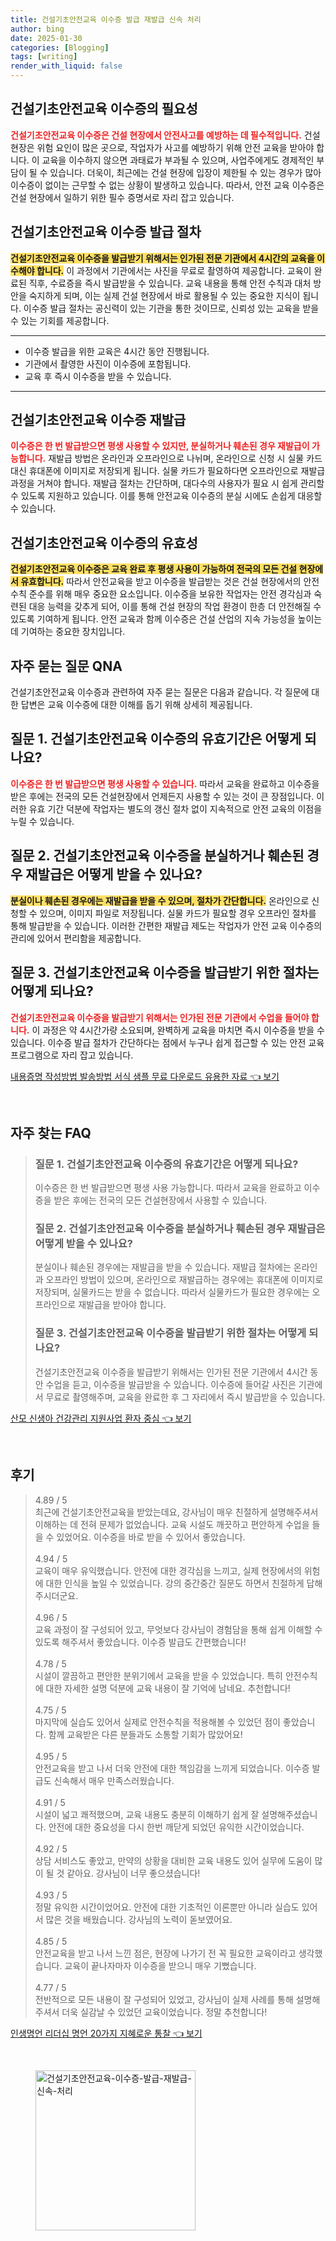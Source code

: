 ```yaml
---
title: 건설기초안전교육 이수증 발급 재발급 신속 처리
author: bing
date: 2025-01-30
categories: [Blogging]
tags: [writing]
render_with_liquid: false
---
```



<h2 id='건설기초안전교육_이수증의_필요성'>건설기초안전교육 이수증의 필요성</h2>

<p><b><span style="color: #ee2323;">건설기초안전교육 이수증은 건설 현장에서 안전사고를 예방하는 데 필수적입니다.</span></b> 건설 현장은 위험 요인이 많은 곳으로, 작업자가 사고를 예방하기 위해 안전 교육을 받아야 합니다. 이 교육을 이수하지 않으면 과태료가 부과될 수 있으며, 사업주에게도 경제적인 부담이 될 수 있습니다. 더욱이, 최근에는 건설 현장에 입장이 제한될 수 있는 경우가 많아 이수증이 없이는 근무할 수 없는 상황이 발생하고 있습니다. 따라서, 안전 교육 이수증은 건설 현장에서 일하기 위한 필수 증명서로 자리 잡고 있습니다.</p>

<h2 id='건설기초안전교육_이수증_발급_절차'>건설기초안전교육 이수증 발급 절차</h2>

<p><b><span style="background-color: #ffe066;">건설기초안전교육 이수증을 발급받기 위해서는 인가된 전문 기관에서 4시간의 교육을 이수해야 합니다.</span></b> 이 과정에서 기관에서는 사진을 무료로 촬영하여 제공합니다. 교육이 완료된 직후, 수료증을 즉시 발급받을 수 있습니다. 교육 내용을 통해 안전 수칙과 대처 방안을 숙지하게 되며, 이는 실제 건설 현장에서 바로 활용될 수 있는 중요한 지식이 됩니다. 이수증 발급 절차는 공신력이 있는 기관을 통한 것이므로, 신뢰성 있는 교육을 받을 수 있는 기회를 제공합니다.</p>

<hr />

<ul>
    <li>이수증 발급을 위한 교육은 4시간 동안 진행됩니다.</li>
    <li>기관에서 촬영한 사진이 이수증에 포함됩니다.</li>
    <li>교육 후 즉시 이수증을 받을 수 있습니다.</li>
</ul>

<hr />

<h2 id='건설기초안전교육_이수증_재발급'>건설기초안전교육 이수증 재발급</h2>

<p><b><span style="color: #ee2323;">이수증은 한 번 발급받으면 평생 사용할 수 있지만, 분실하거나 훼손된 경우 재발급이 가능합니다.</span></b> 재발급 방법은 온라인과 오프라인으로 나뉘며, 온라인으로 신청 시 실물 카드 대신 휴대폰에 이미지로 저장되게 됩니다. 실물 카드가 필요하다면 오프라인으로 재발급 과정을 거쳐야 합니다. 재발급 절차는 간단하며, 대다수의 사용자가 필요 시 쉽게 관리할 수 있도록 지원하고 있습니다. 이를 통해 안전교육 이수증의 분실 시에도 손쉽게 대응할 수 있습니다.</p>

<h2 id='건설기초안전교육_이수증의_유효성'>건설기초안전교육 이수증의 유효성</h2>

<p><b><span style="background-color: #ffe066;">건설기초안전교육 이수증은 교육 완료 후 평생 사용이 가능하여 전국의 모든 건설 현장에서 유효합니다.</span></b> 따라서 안전교육을 받고 이수증을 발급받는 것은 건설 현장에서의 안전수칙 준수를 위해 매우 중요한 요소입니다. 이수증을 보유한 작업자는 안전 경각심과 숙련된 대응 능력을 갖추게 되어, 이를 통해 건설 현장의 작업 환경이 한층 더 안전해질 수 있도록 기여하게 됩니다. 안전 교육과 함께 이수증은 건설 산업의 지속 가능성을 높이는 데 기여하는 중요한 장치입니다.</p>

<h2 id='자주_묻는_질문_QNA'>자주 묻는 질문 QNA</h2>

<p>건설기초안전교육 이수증과 관련하여 자주 묻는 질문은 다음과 같습니다. 각 질문에 대한 답변은 교육 이수증에 대한 이해를 돕기 위해 상세히 제공됩니다.</p>

<h2 id='질문_1_유효기간'>질문 1. 건설기초안전교육 이수증의 유효기간은 어떻게 되나요?</h2>

<p><b><span style="color: #ee2323;">이수증은 한 번 발급받으면 평생 사용할 수 있습니다.</span></b> 따라서 교육을 완료하고 이수증을 받은 후에는 전국의 모든 건설현장에서 언제든지 사용할 수 있는 것이 큰 장점입니다. 이러한 유효 기간 덕분에 작업자는 별도의 갱신 절차 없이 지속적으로 안전 교육의 이점을 누릴 수 있습니다.</p>

<h2 id='질문_2_재발급'>질문 2. 건설기초안전교육 이수증을 분실하거나 훼손된 경우 재발급은 어떻게 받을 수 있나요?</h2>

<p><b><span style="background-color: #ffe066;">분실이나 훼손된 경우에는 재발급을 받을 수 있으며, 절차가 간단합니다.</span></b> 온라인으로 신청할 수 있으며, 이미지 파일로 저장됩니다. 실물 카드가 필요할 경우 오프라인 절차를 통해 발급받을 수 있습니다. 이러한 간편한 재발급 제도는 작업자가 안전 교육 이수증의 관리에 있어서 편리함을 제공합니다.</p>

<h2 id='질문_3_발급절차'>질문 3. 건설기초안전교육 이수증을 발급받기 위한 절차는 어떻게 되나요?</h2>

<p><b><span style="color: #ee2323;">건설기초안전교육 이수증을 발급받기 위해서는 인가된 전문 기관에서 수업을 들어야 합니다.</span></b> 이 과정은 약 4시간가량 소요되며, 완벽하게 교육을 마치면 즉시 이수증을 받을 수 있습니다. 이수증 발급 절차가 간단하다는 점에서 누구나 쉽게 접근할 수 있는 안전 교육 프로그램으로 자리 잡고 있습니다.</p>


<p><a class="click-button" title="내용증명 작성방법 발송방법 서식 샘플 무료 다운로드 유용한 자료" href="https://24nara.github.io/posts/%EB%82%B4%EC%9A%A9%EC%A6%9D%EB%AA%85-%EC%9E%91%EC%84%B1%EB%B0%A9%EB%B2%95-%EB%B0%9C%EC%86%A1%EB%B0%A9%EB%B2%95-%EC%84%9C%EC%8B%9D-%EC%83%98%ED%94%8C-%EB%AC%B4%EB%A3%8C-%EB%8B%A4%EC%9A%B4%EB%A1%9C%EB%93%9C-%EC%9C%A0%EC%9A%A9%ED%95%9C-%EC%9E%90%EB%A3%8C/" rel="dofollow">내용증명 작성방법 발송방법 서식 샘플 무료 다운로드 유용한 자료 👈 보기</a></p><br>
<h2 id='자주_찾는_FAQ'>자주 찾는 FAQ</h2>
<div itemscope="" itemtype="https://schema.org/FAQPage"> 
<blockquote> 
<div itemscope="" itemprop="mainEntity" itemtype="https://schema.org/Question"> 
<h3 itemprop="name">질문 1. 건설기초안전교육 이수증의 유효기간은 어떻게 되나요?</h3> 
<div itemscope="" itemprop="acceptedAnswer" itemtype="https://schema.org/Answer"> 
<span itemprop="text"> 
<p>이수증은 한 번 발급받으면 평생 사용 가능합니다. 따라서 교육을 완료하고 이수증을 받은 후에는 전국의 모든 건설현장에서 사용할 수 있습니다.</p> 
</span> 
</div> 
</div> 

<div itemscope="" itemprop="mainEntity" itemtype="https://schema.org/Question"> 
<h3 itemprop="name">질문 2. 건설기초안전교육 이수증을 분실하거나 훼손된 경우 재발급은 어떻게 받을 수 있나요?</h3> 
<div itemscope="" itemprop="acceptedAnswer" itemtype="https://schema.org/Answer"> 
<span itemprop="text"> 
<p>분실이나 훼손된 경우에는 재발급을 받을 수 있습니다. 재발급 절차에는 온라인과 오프라인 방법이 있으며, 온라인으로 재발급하는 경우에는 휴대폰에 이미지로 저장되며, 실물카드는 받을 수 없습니다. 따라서 실물카드가 필요한 경우에는 오프라인으로 재발급을 받아야 합니다.</p> 
</span> 
</div> 
</div> 

<div itemscope="" itemprop="mainEntity" itemtype="https://schema.org/Question"> 
<h3 itemprop="name">질문 3. 건설기초안전교육 이수증을 발급받기 위한 절차는 어떻게 되나요?</h3> 
<div itemscope="" itemprop="acceptedAnswer" itemtype="https://schema.org/Answer"> 
<span itemprop="text"> 
<p>건설기초안전교육 이수증을 발급받기 위해서는 인가된 전문 기관에서 4시간 동안 수업을 듣고, 이수증을 발급받을 수 있습니다. 이수증에 들어갈 사진은 기관에서 무료로 촬영해주며, 교육을 완료한 후 그 자리에서 즉시 발급받을 수 있습니다.</p> 
</span> 
</div> 
</div> 
</blockquote> 
</div>
<p><a class="click-button" title="산모 신생아 건강관리 지원사업 환자 중심" href="https://24nara.github.io/posts/%EC%82%B0%EB%AA%A8-%EC%8B%A0%EC%83%9D%EC%95%84-%EA%B1%B4%EA%B0%95%EA%B4%80%EB%A6%AC-%EC%A7%80%EC%9B%90%EC%82%AC%EC%97%85-%ED%99%98%EC%9E%90-%EC%A4%91%EC%8B%AC/" rel="dofollow">산모 신생아 건강관리 지원사업 환자 중심 👈 보기</a></p><br>
<h2 id='후기'>후기</h2>
<div itemscope itemtype="https://schema.org/Product">
  <blockquote>
  <div itemprop="review" itemscope itemtype="https://schema.org/Review">
      <div itemprop="reviewRating" itemscope itemtype="https://schema.org/Rating"> <span itemprop="ratingValue">4.89</span> / <span itemprop="bestRating">5</span> </div>
      <span itemprop="reviewBody">최근에 건설기초안전교육을 받았는데요, 강사님이 매우 친절하게 설명해주셔서 이해하는 데 전혀 문제가 없었습니다. 교육 시설도 깨끗하고 편안하게 수업을 들을 수 있었어요. 이수증을 바로 받을 수 있어서 좋았습니다.</span>
  </div>
  <br>
  <div itemprop="review" itemscope itemtype="https://schema.org/Review">
      <div itemprop="reviewRating" itemscope itemtype="https://schema.org/Rating"> <span itemprop="ratingValue">4.94</span> / <span itemprop="bestRating">5</span> </div>
      <span itemprop="reviewBody">교육이 매우 유익했습니다. 안전에 대한 경각심을 느끼고, 실제 현장에서의 위험에 대한 인식을 높일 수 있었습니다. 강의 중간중간 질문도 하면서 친절하게 답해주시더군요.</span>
  </div>
  <br>
  <div itemprop="review" itemscope itemtype="https://schema.org/Review">
      <div itemprop="reviewRating" itemscope itemtype="https://schema.org/Rating"> <span itemprop="ratingValue">4.96</span> / <span itemprop="bestRating">5</span> </div>
      <span itemprop="reviewBody">교육 과정이 잘 구성되어 있고, 무엇보다 강사님이 경험담을 통해 쉽게 이해할 수 있도록 해주셔서 좋았습니다. 이수증 발급도 간편했습니다!</span>
  </div>
  <br>
  <div itemprop="review" itemscope itemtype="https://schema.org/Review">
      <div itemprop="reviewRating" itemscope itemtype="https://schema.org/Rating"> <span itemprop="ratingValue">4.78</span> / <span itemprop="bestRating">5</span> </div>
      <span itemprop="reviewBody">시설이 깔끔하고 편안한 분위기에서 교육을 받을 수 있었습니다. 특히 안전수칙에 대한 자세한 설명 덕분에 교육 내용이 잘 기억에 남네요. 추천합니다!</span>
  </div>
  <br>
  <div itemprop="review" itemscope itemtype="https://schema.org/Review">
      <div itemprop="reviewRating" itemscope itemtype="https://schema.org/Rating"> <span itemprop="ratingValue">4.75</span> / <span itemprop="bestRating">5</span> </div>
      <span itemprop="reviewBody">마지막에 실습도 있어서 실제로 안전수칙을 적용해볼 수 있었던 점이 좋았습니다. 함께 교육받은 다른 분들과도 소통할 기회가 많았어요!</span>
  </div>
  <br>
  <div itemprop="review" itemscope itemtype="https://schema.org/Review">
      <div itemprop="reviewRating" itemscope itemtype="https://schema.org/Rating"> <span itemprop="ratingValue">4.95</span> / <span itemprop="bestRating">5</span> </div>
      <span itemprop="reviewBody">안전교육을 받고 나서 더욱 안전에 대한 책임감을 느끼게 되었습니다. 이수증 발급도 신속해서 매우 만족스러웠습니다.</span>
  </div>
  <br>
  <div itemprop="review" itemscope itemtype="https://schema.org/Review">
      <div itemprop="reviewRating" itemscope itemtype="https://schema.org/Rating"> <span itemprop="ratingValue">4.91</span> / <span itemprop="bestRating">5</span> </div>
      <span itemprop="reviewBody">시설이 넓고 쾌적했으며, 교육 내용도 충분히 이해하기 쉽게 잘 설명해주셨습니다. 안전에 대한 중요성을 다시 한번 깨닫게 되었던 유익한 시간이었습니다.</span>
  </div>
  <br>
  <div itemprop="review" itemscope itemtype="https://schema.org/Review">
      <div itemprop="reviewRating" itemscope itemtype="https://schema.org/Rating"> <span itemprop="ratingValue">4.92</span> / <span itemprop="bestRating">5</span> </div>
      <span itemprop="reviewBody">상담 서비스도 좋았고, 만약의 상황을 대비한 교육 내용도 있어 실무에 도움이 많이 될 것 같아요. 강사님이 너무 좋으셨습니다!</span>
  </div>
  <br>
  <div itemprop="review" itemscope itemtype="https://schema.org/Review">
      <div itemprop="reviewRating" itemscope itemtype="https://schema.org/Rating"> <span itemprop="ratingValue">4.93</span> / <span itemprop="bestRating">5</span> </div>
      <span itemprop="reviewBody">정말 유익한 시간이었어요. 안전에 대한 기초적인 이론뿐만 아니라 실습도 있어서 많은 것을 배웠습니다. 강사님의 노력이 돋보였어요.</span>
  </div>
  <br>
  <div itemprop="review" itemscope itemtype="https://schema.org/Review">
      <div itemprop="reviewRating" itemscope itemtype="https://schema.org/Rating"> <span itemprop="ratingValue">4.85</span> / <span itemprop="bestRating">5</span> </div>
      <span itemprop="reviewBody">안전교육을 받고 나서 느낀 점은, 현장에 나가기 전 꼭 필요한 교육이라고 생각했습니다. 교육이 끝나자마자 이수증을 받으니 매우 기뻤습니다.</span>
  </div>
  <br>
  <div itemprop="review" itemscope itemtype="https://schema.org/Review">
      <div itemprop="reviewRating" itemscope itemtype="https://schema.org/Rating"> <span itemprop="ratingValue">4.77</span> / <span itemprop="bestRating">5</span> </div>
      <span itemprop="reviewBody">전반적으로 모든 내용이 잘 구성되어 있었고, 강사님이 실제 사례를 통해 설명해 주셔서 더욱 실감날 수 있었던 교육이었습니다. 정말 추천합니다!</span>
  </div>
  </blockquote>
</div>
<p><a class="click-button" title="인생명언 리더십 명언 20가지 지혜로운 통찰" href="https://24nara.github.io/posts/%EC%9D%B8%EC%83%9D%EB%AA%85%EC%96%B8-%EB%A6%AC%EB%8D%94%EC%8B%AD-%EB%AA%85%EC%96%B8-20%EA%B0%80%EC%A7%80-%EC%A7%80%ED%98%9C%EB%A1%9C%EC%9A%B4-%ED%86%B5%EC%B0%B0/" rel="dofollow">인생명언 리더십 명언 20가지 지혜로운 통찰 👈 보기</a></p><br>
<figure class="image"><img src="https://24nara.github.io/assets/img/thumbnail/건설기초안전교육-이수증-발급-재발급-신속-처리.webp" alt="건설기초안전교육-이수증-발급-재발급-신속-처리" width="256" height="256"></figure>